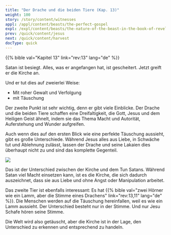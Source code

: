 ```yaml
---
title: "Der Drache und die beiden Tiere (Kap. 13)"
weight: 100
story: /story/content/witnesses
appl: /appl/content/beasts/the-perfect-gospel
expl: /expl/content/beasts/the-nature-of-the-beast-in-the-book-of-revelation
prev: /quick/content/jesus
next: /quick/content/harvest
docType: quick
---
```

{{% bible val="Kapitel 13" link="rev:13" lang="de" %}}

Satan ist besiegt. Alles, was er angefangen hat, ist gescheitert. Jetzt greift er die Kirche an.

Und er tut dies auf zweierlei Weise:
- Mit roher Gewalt und Verfolgung
- mit Täuschung

Der zweite Punkt ist sehr wichtig, denn er gibt viele Einblicke. Der Drache und die beiden Tiere schaffen eine Dreifaltigkeit, die Gott, Jesus und dem Heiligen Geist ähnelt, indem sie das Thema Macht und Autorität, Auferstehung und Wunder aufgreifen.

Auch wenn dies auf den ersten Blick wie eine perfekte Täuschung aussieht, gibt es große Unterschiede. Während Jesus alles aus Liebe, in Schwäche tut und Ablehnung zulässt, lassen der Drache und seine Lakaien dies überhaupt nicht zu und sind das komplette Gegenteil.

![](/images/trinity_de.jpg)

Das ist der Unterschied zwischen der Kirche und dem Tun Satans. Während Satan viel Macht einsetzen kann, ist es die Kirche, die sich dadurch auszeichnet, dass sie aus Liebe und ohne Angst oder Manipulation arbeitet. 

Das zweite Tier ist ebenfalls interessant: Es hat {{% bible val="zwei Hörner wie ein Lamm, aber die Stimme eines Drachens" link="rev:13,11" lang="de" %}}. Die Menschen werden auf die Täuschung hereinfallen, weil es wie ein Lamm aussieht. Der Unterschied besteht nur in der Stimme. Und nur Jesu Schafe hören seine Stimme.

Die Welt wird also getäuscht, aber die Kirche ist in der Lage, den Unterschied zu erkennen und entsprechend zu handeln.